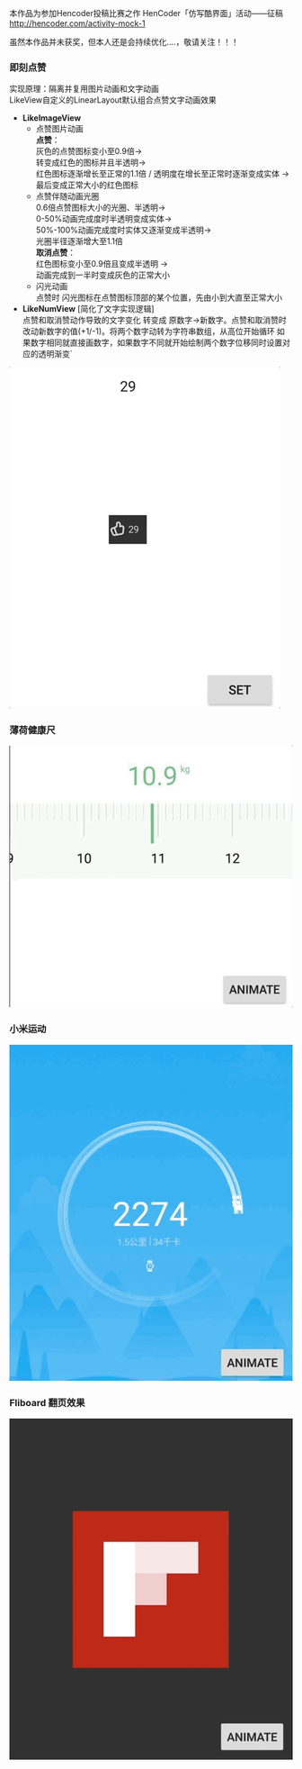 本作品为参加Hencoder投稿比赛之作
HenCoder「仿写酷界面」活动——征稿 http://hencoder.com/activity-mock-1

虽然本作品并未获奖，但本人还是会持续优化....，敬请关注！！！
### 即刻点赞
实现原理：隔离并复用图片动画和文字动画<br>
LikeView自定义的LinearLayout默认组合点赞文字动画效果

 - **LikeImageView**
  	- 点赞图片动画
    <br>**点赞**：
    <br>灰色的点赞图标变小至0.9倍-><br>转变成红色的图标并且半透明-><br>红色图标逐渐增长至正常的1.1倍 / 透明度在增长至正常时逐渐变成实体 -><br>最后变成正常大小的红色图标<br>
    - 点赞伴随动画光圈
    <br>0.6倍点赞图标大小的光圈、半透明-><br>0-50%动画完成度时半透明变成实体-><br>50%-100%动画完成度时实体又逐渐变成半透明-><br>光圈半径逐渐增大至1.1倍<br>
    **取消点赞**：
    <br>红色图标变小至0.9倍且变成半透明 -><br>动画完成到一半时变成灰色的正常大小
  	- 闪光动画  
    点赞时 闪光图标在点赞图标顶部的某个位置，先由小到大直至正常大小
 - **LikeNumView** [简化了文字实现逻辑]
<br>点赞和取消赞动作导致的文字变化 转变成 原数字->新数字。点赞和取消赞时改动新数字的值(+1/-1)。将两个数字动转为字符串数组，从高位开始循环 如果数字相同就直接画数字，如果数字不同就开始绘制两个数字位移同时设置对应的透明渐变`
 	
![](images/like.gif)

### 薄荷健康尺

![](images/ruler.gif)

### 小米运动

![](images/miMove.gif)

### Fliboard 翻页效果

![](images/flipboard.gif)
